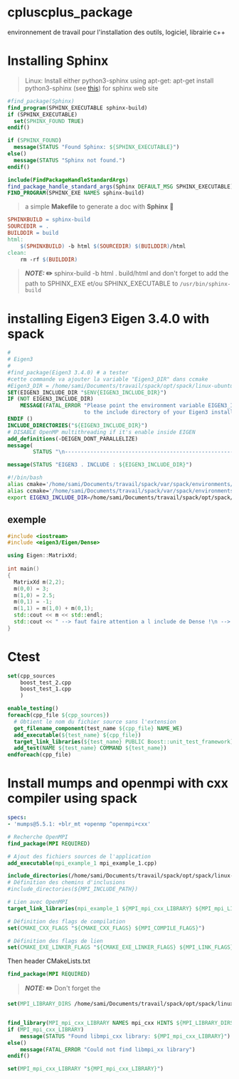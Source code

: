 # cpluscplus_package
environnement de travail pour l'installation des outils, logiciel, librairie c++ 
# Installing Sphinx
>Linux: Install either python3-sphinx using apt-get:
apt-get install python3-sphinx
(see [this](https://www.sphinx-doc.org/en/master/usage/installation.html)) for sphinx web site

```cmake
#find_package(Sphinx)
find_program(SPHINX_EXECUTABLE sphinx-build)
if (SPHINX_EXECUTABLE)
  set(SPHINX_FOUND TRUE)
endif()

if (SPHINX_FOUND)
  message(STATUS "Found Sphinx: ${SPHINX_EXECUTABLE}")
else()
  message(STATUS "Sphinx not found.")
endif()

include(FindPackageHandleStandardArgs)
find_package_handle_standard_args(Sphinx DEFAULT_MSG SPHINX_EXECUTABLE)
FIND_PROGRAM(SPHINX_EXE NAMES sphinx-build)
```
> a simple **Makefile** to generate a doc with **Sphinx** :wrench:
```Makefile
SPHINXBUILD = sphinx-build
SOURCEDIR = .
BUILDDIR = build
html:
	$(SPHINXBUILD) -b html $(SOURCEDIR) $(BUILDDIR)/html
clean:
	rm -rf $(BUILDDIR)
```
> **_NOTE:_  :pencil2:**  sphinx-build -b html . build/html and don't forget to add the path to SPHINX_EXE et/ou SPHINX_EXECUTABLE to `/usr/bin/sphinx-build`
# installing Eigen3 Eigen 3.4.0 with spack

```cmake
#
# Eigen3
#
#find_package(Eigen3 3.4.0) # a tester
#cette commande va ajouter la variable "Eigen3_DIR" dans ccmake
#Eigen3_DIR = /home/sami/Documents/travail/spack/opt/spack/linux-ubuntu22.04-ivybridge/gcc-11.3.0/eigen-3.4.0-dls4c4jv4m6rgme4fatksjizyj6gh5ld/share/eigen3/cmake
SET(EIGEN3_INCLUDE_DIR "$ENV{EIGEN3_INCLUDE_DIR}")
IF (NOT EIGEN3_INCLUDE_DIR)
    MESSAGE(FATAL_ERROR "Please point the environment variable EIGEN3_INCLUDE_DIR
                        to the include directory of your Eigen3 installation.")
ENDIF ()
INCLUDE_DIRECTORIES("${EIGEN3_INCLUDE_DIR}")
# DISABLE OpenMP multithreading if it's enable inside EIGEN
add_definitions(-DEIGEN_DONT_PARALLELIZE)
message(
        STATUS "\n-------------------------------------------------------")

message(STATUS "EIGEN3 . INCLUDE : ${EIGEN3_INCLUDE_DIR}")
```

```bash
#!/bin/bash
alias cmake='/home/sami/Documents/travail/spack/var/spack/environments/compilation/.spack-env/view/bin/cmake'
alias ccmake='/home/sami/Documents/travail/spack/var/spack/environments/compilation/.spack-env/view/bin/ccmake'
export EIGEN3_INCLUDE_DIR=/home/sami/Documents/travail/spack/opt/spack/linux-ubuntu22.04-ivybridge/gcc-11.3.0/eigen-3.4.0-dls4c4jv4m6rgme4fatksjizyj6gh5ld/include
```

## exemple


```cpp
#include <iostream>
#include <eigen3/Eigen/Dense>

using Eigen::MatrixXd;
 
int main()
{
  MatrixXd m(2,2);
  m(0,0) = 3;
  m(1,0) = 2.5;
  m(0,1) = -1;
  m(1,1) = m(1,0) + m(0,1);
  std::cout << m << std::endl;
  std::cout << " --> faut faire attention a l include de Dense !\n --> verifie bien le bon chemin" <<std::endl;
}
```

# Ctest

```cmake
set(cpp_sources
    boost_test_2.cpp
    boost_test_1.cpp
    )

enable_testing()
foreach(cpp_file ${cpp_sources})
  # Obtient le nom du fichier source sans l'extension
  get_filename_component(test_name ${cpp_file} NAME_WE)
  add_executable(${test_name} ${cpp_file})
  target_link_libraries(${test_name} PUBLIC Boost::unit_test_framework)
  add_test(NAME ${test_name} COMMAND ${test_name})
endforeach(cpp_file)
```

# Install mumps and openmpi with cxx compiler using spack

```yaml
specs:
- 'mumps@5.5.1: +blr_mt +openmp ^openmpi+cxx'
```

```cmake
# Recherche OpenMPI
find_package(MPI REQUIRED)

# Ajout des fichiers sources de l'application
add_executable(mpi_example_1 mpi_example_1.cpp)

include_directories(/home/sami/Documents/travail/spack/opt/spack/linux-ubuntu22.04-ivybridge/gcc-11.3.0/openmpi-4.1.4-um6gfja36iuzflbvulgwih4c5nclev2e/include)
# Définition des chemins d'inclusions
#include_directories(${MPI_INCLUDE_PATH})

# Lien avec OpenMPI
target_link_libraries(mpi_example_1 ${MPI_mpi_cxx_LIBRARY} ${MPI_mpi_LIBRARY} ${MPI_LIBRARIES})

# Définition des flags de compilation
set(CMAKE_CXX_FLAGS "${CMAKE_CXX_FLAGS} ${MPI_COMPILE_FLAGS}")

# Définition des flags de lien
set(CMAKE_EXE_LINKER_FLAGS "${CMAKE_EXE_LINKER_FLAGS} ${MPI_LINK_FLAGS}")
```
Then header CMakeLists.txt
```cmake
find_package(MPI REQUIRED) 
```

> **_NOTE:_  :pencil2:**  Don't forget the 

```cmake
set(MPI_LIBRARY_DIRS /home/sami/Documents/travail/spack/opt/spack/linux-ubuntu22.04-ivybridge/gcc-11.3.0/openmpi-4.1.4-um6gfja36iuzflbvulgwih4c5nclev2e/lib)


find_library(MPI_mpi_cxx_LIBRARY NAMES mpi_cxx HINTS ${MPI_LIBRARY_DIRS} REQUIRED)
if (MPI_mpi_cxx_LIBRARY)
    message(STATUS "Found libmpi_cxx library: ${MPI_mpi_cxx_LIBRARY}")
else()
    message(FATAL_ERROR "Could not find libmpi_xx library")
endif()

set(MPI_mpi_cxx_LIBRARY "${MPI_mpi_cxx_LIBRARY}")
```